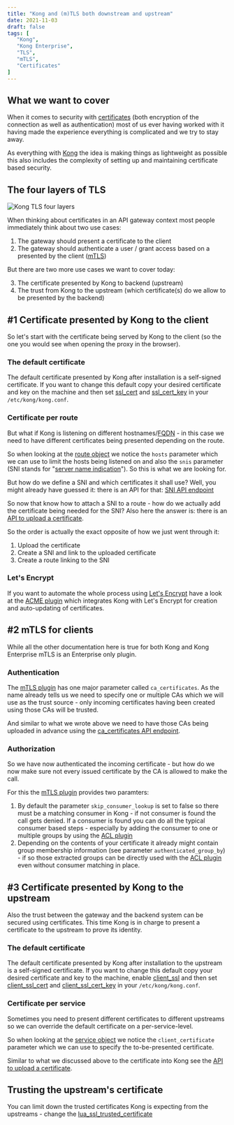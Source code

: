 ```yaml
---
title: "Kong and (m)TLS both downstream and upstream"
date: 2021-11-03
draft: false
tags: [
   "Kong",
   "Kong Enterprise",
   "TLS",
   "mTLS",
   "Certificates"
]
---
```


## What we want to cover

When it comes to security with [certificates](https://en.wikipedia.org/wiki/Public_key_certificate) (both encryption of the connection as well as authentication) most of us ever having worked with it having made the experience everything is complicated and we try to stay away.

As everything with [Kong](https://konghq.com/) the idea is making things as lightweight as possible this also includes the complexity of setting up and maintaining certificate based security.

## The four layers of TLS

![Kong TLS four layers](/img/KongMtls.png)

When thinking about certificates in an API gateway context most people immediately think about two use cases:

1. The gateway should present a certificate to the client
2. The gateway should authenticate a user / grant access based on a presented by the client ([mTLS](https://en.wikipedia.org/wiki/Mutual_authentication#mTLS))

But there are two more use cases we want to cover today:

3. The certificate presented by Kong to backend (upstream)
4. The trust from Kong to the upstream (which certificate(s) do we allow to be presented by the backend)

## #1 Certificate presented by Kong to the client

So let's start with the certificate being served by Kong to the client (so the one you would see when opening the proxy in the browser).

### The default certificate

The default certificate presented by Kong after installation is a self-signed certificate. If you want to change this default copy your desired certificate and key on the machine and then set [ssl_cert](https://docs.konghq.com/enterprise/2.6.x/property-reference/#ssl_cert) and [ssl_cert_key](https://docs.konghq.com/enterprise/2.6.x/property-reference/#ssl_cert_key) in your `/etc/kong/kong.conf`.

### Certificate per route

But what if Kong is listening on different hostnames/[FQDN](https://en.wikipedia.org/wiki/Fully_qualified_domain_name) - in this case we need to have different certificates being presented depending on the route.

So when looking at the [route object](https://docs.konghq.com/enterprise/2.6.x/admin-api/#add-route) we notice the `hosts` parameter which we can use to limit the hosts being listened on and also the `snis` parameter (SNI stands for "[server name indication](https://en.wikipedia.org/wiki/Server_Name_Indication)"). So this is what we are looking for.

But how do we define a SNI and which certificates it shall use? Well, you might already have guessed it: there is an API for that: [SNI API endpoint](https://docs.konghq.com/enterprise/2.6.x/admin-api/#sni-object)

So now that know how to attach a SNI to a route - how do we actually add the certificate being needed for the SNI? Also here the answer is: there is an [API to upload a certificate](https://docs.konghq.com/enterprise/2.6.x/admin-api/#certificate-object).

So the order is actually the exact opposite of how we just went through it:

1. Upload the certificate
2. Create a SNI and link to the uploaded certificate
3. Create a route linking to the SNI

### Let's Encrypt

If you want to automate the whole process using [Let's Encrypt](https://letsencrypt.org/) have a look at the [ACME plugin](https://docs.konghq.com/hub/kong-inc/acme/) which integrates Kong with Let's Encrypt for creation and auto-updating of certificates.

## #2 mTLS for clients

While all the other documentation here is true for both Kong and Kong Enterprise mTLS is an Enterprise only plugin.

### Authentication

The [mTLS plugin](https://docs.konghq.com/hub/kong-inc/mtls-auth/) has one major parameter called `ca_certificates`. As the name already tells us we need to specify one or multiple CAs which we will use as the trust source - only incoming certificates having been created using those CAs will be trusted.

And similar to what we wrote above we need to have those CAs being uploaded in advance using the [ca_certificates API endpoint](https://docs.konghq.com/enterprise/2.6.x/admin-api/#ca-certificate-object).

### Authorization

So we have now authenticated the incoming certificate - but how do we now make sure not every issued certificate by the CA is allowed to make the call.

For this the [mTLS plugin](https://docs.konghq.com/hub/kong-inc/mtls-auth/) provides two paramters:

1. By default the parameter `skip_consumer_lookup` is set to false so there must be a matching consumer in Kong - if not consumer is found the call gets denied. If a consumer is found you can do all the typical consumer based steps - especially by adding the consumer to one or multiple groups by using the [ACL plugin](https://docs.konghq.com/hub/kong-inc/acl/)
2. Depending on the contents of your certificate it already might contain group membership information (see parameter `authenticated_group_by`) - if so those extracted groups can be directly used with the [ACL plugin](https://docs.konghq.com/hub/kong-inc/acl/) even without consumer matching in place.

## #3 Certificate presented by Kong to the upstream

Also the trust between the gateway and the backend system can be secured using certificates. This time Kong is in charge to present a certificate to the upstream to prove its identity.

### The default certificate

The default certificate presented by Kong after installation to the upstream is a self-signed certificate. If you want to change this default copy your desired certificate and key to the machine, enable [client_ssl](https://docs.konghq.com/enterprise/2.6.x/property-reference/#client_ssl) and then set [client_ssl_cert](https://docs.konghq.com/enterprise/2.6.x/property-reference/#client_ssl_cert) and [client_ssl_cert_key](https://docs.konghq.com/enterprise/2.6.x/property-reference/#client_ssl_cert_key) in your `/etc/kong/kong.conf`.

### Certificate per service

Sometimes you need to present different certificates to different upstreams so we can override the default certificate on a per-service-level.

So when looking at the [service object](https://docs.konghq.com/enterprise/2.6.x/admin-api/#service-object) we notice the `client_certificate` parameter which we can use to specify the to-be-presented certificate.

Similar to what we discussed above to the certificate into Kong see the [API to upload a certificate](https://docs.konghq.com/enterprise/2.6.x/admin-api/#certificate-object).

## Trusting the upstream's certificate

You can limit down the trusted certificates Kong is expecting from the upstreams - change the [lua_ssl_trusted_certificate](https://docs.konghq.com/enterprise/2.6.x/property-reference/#lua_ssl_trusted_certificate)
